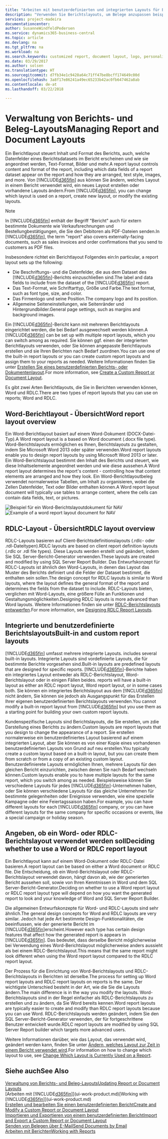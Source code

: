 ```yaml
---
title: "Arbeiten mit benutzerdefinierten und integrierten Layouts für Berichte und Belege | Microsoft Docs"
description: "Verwenden Sie Berichtslayouts, um Belege anzupassen beispielsweise um die gewünschten Schriftart, das Logo oder die Seiteneinstellungen von PDF-Dateien zu personalisieren, die Sie den Debitoren senden."
services: project-madeira
documentationcenter: 
author: SusanneWindfeldPedersen
ms.service: dynamics365-business-central
ms.topic: article
ms.devlang: na
ms.tgt_pltfrm: na
ms.workload: na
ms.search.keywords: customized report, document layout, logo, personalize
ms.date: 03/29/2017
ms.author: solsen
ms.translationtype: HT
ms.sourcegitcommit: d7fb34e1c9428a64c71ff47be8bcff174649c00d
ms.openlocfilehash: 3a8f17e86241a49ec65233b42ac0fb647462a8ab
ms.contentlocale: de-at
ms.lasthandoff: 03/22/2018

---
```

# <a name="managing-report-and-document-layouts"></a><span data-ttu-id="c221c-103">Verwaltung von Berichts- und Beleg-Layouts</span><span class="sxs-lookup"><span data-stu-id="c221c-103">Managing Report and Document Layouts</span></span>
<span data-ttu-id="c221c-104">Ein Berichtlayout steuert Inhalt und Format des Berichts, auch, welche Datenfelder eines Berichtsdatasets im Bericht erscheinen und wie sie angeordnet werden, Text-Format, Bilder und mehr.</span><span class="sxs-lookup"><span data-stu-id="c221c-104">A report layout controls content and format of the report, including which data fields of a report dataset appear on the report and how they are arranged, text style, images, and more.</span></span> <span data-ttu-id="c221c-105">Von [!INCLUDE[d365fin](includes/d365fin_md.md)] aus können Sie ändern, welches Layout in einem Bericht verwendet wird, ein neues Layout erstellen oder vorhandene Layouts ändern.</span><span class="sxs-lookup"><span data-stu-id="c221c-105">From [!INCLUDE[d365fin](includes/d365fin_md.md)], you can change which layout is used on a report, create new layout, or modify the existing layouts.</span></span>

> [!NOTE]  
>   <span data-ttu-id="c221c-106">In [!INCLUDE[d365fin](includes/d365fin_md.md)] enthält der Begriff "Bericht" auch für extern bestimmte  Dokumente wie Verkaufsrechnungen und Bestellungbestätigungen, die Sie den Debitoren als PDF-Dateien senden.</span><span class="sxs-lookup"><span data-stu-id="c221c-106">In [!INCLUDE[d365fin](includes/d365fin_md.md)], the term "report" also covers externally-facing documents, such as sales invoices and order confirmations that you send to customers as PDF files.</span></span>

<span data-ttu-id="c221c-107">Insbesondere richtet ein Berichtlayout Folgendes ein:</span><span class="sxs-lookup"><span data-stu-id="c221c-107">In particular, a report layout sets up the following:</span></span>

* <span data-ttu-id="c221c-108">Die Beschriftungs- und die Datenfelder, die aus dem Dataset des [!INCLUDE[d365fin](includes/d365fin_md.md)]-Berichts einzuschließen sind.</span><span class="sxs-lookup"><span data-stu-id="c221c-108">The label and data fields to include from the dataset of the [!INCLUDE[d365fin](includes/d365fin_md.md)] report.</span></span>
* <span data-ttu-id="c221c-109">Das Text-Format, wie Schriftarttyp, Größe und Farbe.</span><span class="sxs-lookup"><span data-stu-id="c221c-109">The text format, such as font type, size, and color.</span></span>
* <span data-ttu-id="c221c-110">Das Firmenlogo und seine Position.</span><span class="sxs-lookup"><span data-stu-id="c221c-110">The company logo and its position.</span></span>
* <span data-ttu-id="c221c-111">Allgemeine Seiteneinstellungen, wie Seitenränder und Hintergrundbilder.</span><span class="sxs-lookup"><span data-stu-id="c221c-111">General page settings, such as margins and background images.</span></span>

<span data-ttu-id="c221c-112">Ein [!INCLUDE[d365fin](includes/d365fin_md.md)]-Bericht kann mit mehreren Berichtlayouts eingerichtet werden, die bei Bedarf ausgewechselt werden können.</span><span class="sxs-lookup"><span data-stu-id="c221c-112">A [!INCLUDE[d365fin](includes/d365fin_md.md)] can be set up with multiple report layouts, which you can switch among as required.</span></span> <span data-ttu-id="c221c-113">Sie können ggf. einen der integrierten Berichtlayouts verwenden, oder Sie können angepasste Berichtlayouts erstellen und sie Ihren Berichten nach Bedarf zuordnen.</span><span class="sxs-lookup"><span data-stu-id="c221c-113">You can use one of the built-in report layouts or you can create custom report layouts and assign them to your reports as needed.</span></span> <span data-ttu-id="c221c-114">Weitere Informationen finden Sie unter [Erstellen Sie eines benutzerdefinierten Berichts- oder Dokumentenlayout](ui-how-create-custom-report-layout.md).</span><span class="sxs-lookup"><span data-stu-id="c221c-114">For more information, see [Create a Custom Report or Document Layout](ui-how-create-custom-report-layout.md).</span></span>

<span data-ttu-id="c221c-115">Es gibt zwei Arten Berichtlayouts, die Sie in Berichten verwenden können, Word und RDLC.</span><span class="sxs-lookup"><span data-stu-id="c221c-115">There are two types of report layouts that you can use on reports; Word and RDLC.</span></span>

## <a name="word-report-layout-overview"></a><span data-ttu-id="c221c-116">Word-Berichtlayout - Übersicht</span><span class="sxs-lookup"><span data-stu-id="c221c-116">Word report layout overview</span></span>
<span data-ttu-id="c221c-117">Ein Word-Berichtlayout basiert auf einem Word-Dokument (DOCX-Datei-Typ).</span><span class="sxs-lookup"><span data-stu-id="c221c-117">A Word report layout is a based on Word document (.docx file type).</span></span> <span data-ttu-id="c221c-118">Word-Berichtslayouts ermöglichen es Ihnen, Berichtslayouts zu gestalten, indem Sie Microsoft Word 2013 oder später verwenden.</span><span class="sxs-lookup"><span data-stu-id="c221c-118">Word report layouts enable you to design report layouts by using Microsoft Word 2013 or later.</span></span> <span data-ttu-id="c221c-119">Ein Word-Berichtslayout bestimmt den Inhalt des Berichts und steuert, wie diese Inhaltselemente angeordnet werden und wie diese aussehen.</span><span class="sxs-lookup"><span data-stu-id="c221c-119">A Word report layout determines the report's content - controlling how that content elements are arranged and how they look.</span></span> <span data-ttu-id="c221c-120">Ein Word-Berichtlayoutbeleg verwendet normalerweise Tabellen, um Inhalt zu organisieren, wobei die Zellen Datenfelder, Text oder Bilder enthalten können.</span><span class="sxs-lookup"><span data-stu-id="c221c-120">A Word report layout document will typically use tables to arrange content, where the cells can contain data fields, text, or pictures.</span></span>

 <span data-ttu-id="c221c-121">![Beispiel für ein Word-Berichtslayoutdokument für NAV](media/nav_wordreportlayout_edit_in_word_example.png "NAV_WordReportLayout_Edit_In_Word_Example")</span><span class="sxs-lookup"><span data-stu-id="c221c-121">![Example of a word report layout document for NAV](media/nav_wordreportlayout_edit_in_word_example.png "NAV_WordReportLayout_Edit_In_Word_Example")</span></span>  

## <a name="rdlc-layout-overview"></a><span data-ttu-id="c221c-122">RDLC-Layout - Übersicht</span><span class="sxs-lookup"><span data-stu-id="c221c-122">RDLC layout overview</span></span>
<span data-ttu-id="c221c-123">RDLC-Layouts basieren auf Client-Berichtsdefinitionslayouts (.rdlc- oder .rdl-Dateitypen).</span><span class="sxs-lookup"><span data-stu-id="c221c-123">RDLC layouts are based on client report definition layouts (.rdlc or .rdl file types).</span></span> <span data-ttu-id="c221c-124">Diese Layouts werden erstellt und geändert, indem Sie SQL Server-Bericht-Generator verwenden.</span><span class="sxs-lookup"><span data-stu-id="c221c-124">These layouts are created and modified by using SQL Server Report Builder.</span></span> <span data-ttu-id="c221c-125">Das Entwurfskonzept für RDLC-Layouts ist ähnlich den Word-Layouts, in denen das Layout das Muster des Berichts definiert und die Felder der Dataset bestimmt, die enthalten sein sollen.</span><span class="sxs-lookup"><span data-stu-id="c221c-125">The design concept for RDLC layouts is similar to Word layouts, where the layout defines the general format of the report and determines the fields from the dataset to include.</span></span> <span data-ttu-id="c221c-126">RDLC-Layouts bieten, verglichen mit Word-Layouts, eine größere Fülle an Funktionen und Gestaltungsmöglichkeiten.</span><span class="sxs-lookup"><span data-stu-id="c221c-126">Designing RDLC layouts is more advanced than Word layouts.</span></span> <span data-ttu-id="c221c-127">Weitere Informationen finden sie unter [RDLC-Berichtslayouts entwwerfen](/dynamics-nav/Designing-RDLC-Report-Layouts).</span><span class="sxs-lookup"><span data-stu-id="c221c-127">For more information, see [Designing RDLC Report Layouts](/dynamics-nav/Designing-RDLC-Report-Layouts).</span></span>

## <a name="built-in-and-custom-report-layouts"></a><span data-ttu-id="c221c-128">Integrierte und benutzerdefinierte Berichtslayouts</span><span class="sxs-lookup"><span data-stu-id="c221c-128">Built-in and custom report layouts</span></span>
[!INCLUDE[d365fin](includes/d365fin_md.md)]<span data-ttu-id="c221c-129"> umfasst mehrere integrierte Layouts.</span><span class="sxs-lookup"><span data-stu-id="c221c-129"> includes several built-in layouts.</span></span> <span data-ttu-id="c221c-130">Integrierte Layouts sind vordefinierte Layouts, die für bestimmte Berichte vorgesehen sind.</span><span class="sxs-lookup"><span data-stu-id="c221c-130">Built-in layouts are predefined layouts that are designed for specific reports.</span></span> [!INCLUDE[d365fin](includes/d365fin_md.md)]<span data-ttu-id="c221c-131">-Berichte haben ein integriertes Layout entweder als RDLC-Berichtslayout, Word-Berichtslayout oder in einigen Fällen beides.</span><span class="sxs-lookup"><span data-stu-id="c221c-131"> reports will have a built-in layout as either an RDLC report layout, Word report layout, or in some cases both.</span></span> <span data-ttu-id="c221c-132">Sie können ein integriertes Berichtslayout aus dem [!INCLUDE[d365fin](includes/d365fin_md.md)] nicht ändern, Sie können sie jedoch als Ausgangspunkt für das Erstellen Ihrer eigenen benutzerdefinierten Berichtslayouts verwenden.</span><span class="sxs-lookup"><span data-stu-id="c221c-132">You cannot modify a built-in report layout from [!INCLUDE[d365fin](includes/d365fin_md.md)] but you use them as a starting point for building your own custom report layouts.</span></span>

<span data-ttu-id="c221c-133">Kundenspezifische Layouts sind Berichtslayouts, die Sie erstellen, um zdie Darstellung eines Berichts zu ändern.</span><span class="sxs-lookup"><span data-stu-id="c221c-133">Custom layouts are report layouts that you design to change the appearance of a report.</span></span> <span data-ttu-id="c221c-134">Sie erstellen normalerweise ein benutzerdefiniertes Layout basierend auf einem integrierten Layout, aber Sie können es von einer Kopie eines vorhandenen benutzerdefinierten Layouts von Grund auf neu erstellen.</span><span class="sxs-lookup"><span data-stu-id="c221c-134">You typically create a custom layout based on a built-in layout, but you can create them from scratch or from a copy of an existing custom layout.</span></span> <span data-ttu-id="c221c-135">Benutzerdefinierete Layouts ermöglichen Ihnen, mehrere Layouts für den gleichen Bericht einzurichten, zwischen denen Sie nach Bedarf wechseln können.</span><span class="sxs-lookup"><span data-stu-id="c221c-135">Custom layouts enable you to have multiple layouts for the same report, which you switch among as needed.</span></span> <span data-ttu-id="c221c-136">Beispielsweise können Sie verschiedene Layouts für jedes [!INCLUDE[d365fin](includes/d365fin_md.md)]-Unternehmen haben, oder Sie können verschiedene Layouts für das gleiche Unternehmen für bestimmte gelegenheiten oder Ereignisse verwenden, wie eine spezielle Kampagne oder eine Feiertagssaison haben.</span><span class="sxs-lookup"><span data-stu-id="c221c-136">For example, you can have different layouts for each [!INCLUDE[d365fin](includes/d365fin_md.md)] company, or you can have different layouts for the same company for specific occasions or events, like a special campaign or holiday season.</span></span>

## <a name="deciding-whether-to-use-a-word-or-rdlc-report-layout"></a><span data-ttu-id="c221c-137">Angeben, ob ein Word- oder RDLC-Berichtslayout verwendet werden soll</span><span class="sxs-lookup"><span data-stu-id="c221c-137">Deciding whether to use a Word or RDLC report layout</span></span>
<span data-ttu-id="c221c-138">Ein Berichtlayout kann auf einem Word-Dokument oder RDLC-Datei basieren.</span><span class="sxs-lookup"><span data-stu-id="c221c-138">A report layout can be based on either a Word document or RDLC file.</span></span> <span data-ttu-id="c221c-139">Die Entscheidung, ob ein Word-Berichtslayout oder RDLC-Berichtslayout verwendet davon, hängt davon ab, wie der generierten Bericht aussehen soll, sowie von Ihren Kenntnissen in Word und dem SQL Server-Bericht-Generator.</span><span class="sxs-lookup"><span data-stu-id="c221c-139">Deciding on whether to use a Word report layout or RDLC report layout type will depend on how you want the generated report to look and your knowledge of Word and SQL Server Report Builder.</span></span>

<span data-ttu-id="c221c-140">Die allgemeinen Entwurfskonzepte für Word- und RDLC-Layouts sind sehr ähnlich.</span><span class="sxs-lookup"><span data-stu-id="c221c-140">The general design concepts for Word and RDLC layouts are very similar.</span></span> <span data-ttu-id="c221c-141">Jedoch hat jede Art bestimmte Design-Funktionalitäten, die beeinflussen, wie der generierte Bericht im [!INCLUDE[d365fin](includes/d365fin_md.md)]erscheint.</span><span class="sxs-lookup"><span data-stu-id="c221c-141">However each type has certain design features that affect how the generated report is appears in [!INCLUDE[d365fin](includes/d365fin_md.md)].</span></span> <span data-ttu-id="c221c-142">Das bedeutet, dass derselbe Bericht möglicherweise bei Verwendung eines Word-Berichtslayout möglicherweise anders aussieht als bei einem RDLC-Berichtslayout.</span><span class="sxs-lookup"><span data-stu-id="c221c-142">This means that the same report might look different when using the Word report layout compared to the RDLC report layout.</span></span>

<span data-ttu-id="c221c-143">Der Prozess für die Einrichtung von Word-Berichtslayouts und RDLC-Berichtslayouts in Berichten ist derselbe.</span><span class="sxs-lookup"><span data-stu-id="c221c-143">The process for setting up Word report layouts and RDLC report layouts on reports is the same.</span></span> <span data-ttu-id="c221c-144">Der wichtigste Unterschied besteht in der Art, wie die Sie die Layouts ändern.</span><span class="sxs-lookup"><span data-stu-id="c221c-144">The main difference is in the way you modify the layouts.</span></span> <span data-ttu-id="c221c-145">Word-Berichtslayouts sind in der Regel einfacher als RDLC-Berichtslayouts zu erstellen und zu ändern, da Sie Word bereits kennen.</span><span class="sxs-lookup"><span data-stu-id="c221c-145">Word report layouts are typically easier to create and modify than RDLC report layouts because you can use Word.</span></span> <span data-ttu-id="c221c-146">RDLC-Berichtslayouts werden geändert, indem Sie den SQL Server-Bericht-Generator verwenden, der für fortgeschrittene Benutzer entwickelt wurde.</span><span class="sxs-lookup"><span data-stu-id="c221c-146">RDLC report layouts are modified by using SQL Server Report builder which targets more advanced users.</span></span>

<span data-ttu-id="c221c-147">Weitere Informationen darüber, wie das Layout, das verwendet wird, geändert werden kann, finden Sie unter [Ändern, welches Layout zur Zeit in einem Bericht verwendet wird](ui-how-change-layout-currently-used-report.md).</span><span class="sxs-lookup"><span data-stu-id="c221c-147">For information on how to change which layout to use, see [Change Which Layout is Currently Used on a Report](ui-how-change-layout-currently-used-report.md).</span></span>

## <a name="see-also"></a><span data-ttu-id="c221c-148">Siehe auch</span><span class="sxs-lookup"><span data-stu-id="c221c-148">See Also</span></span>
[<span data-ttu-id="c221c-149">Verwaltung von Berichts- und Beleg-Layouts</span><span class="sxs-lookup"><span data-stu-id="c221c-149">Updating Report or Document Layouts</span></span>](ui-update-report-layouts.md)  
<span data-ttu-id="c221c-150">[Arbeiten mit [!INCLUDE[d365fin](includes/d365fin_md.md)]](ui-work-product.md)</span><span class="sxs-lookup"><span data-stu-id="c221c-150">[Working with [!INCLUDE[d365fin](includes/d365fin_md.md)]](ui-work-product.md)</span></span>  
[<span data-ttu-id="c221c-151">Erstellen und bearbeiten Sie einen benutzerdefinierten Bericht</span><span class="sxs-lookup"><span data-stu-id="c221c-151">Create and Modify a Custom Report or Document Layout</span></span>](ui-how-create-custom-report-layout.md)  
[<span data-ttu-id="c221c-152">Importieren und Exportieren von einem benutzerdefinierten Bericht</span><span class="sxs-lookup"><span data-stu-id="c221c-152">Import and Export a Custom Report or Document Layout</span></span>](ui-how-import-and-export-report-layout.md)  
[<span data-ttu-id="c221c-153">Senden von Belegen über E-Mail</span><span class="sxs-lookup"><span data-stu-id="c221c-153">Send Documents by Email</span></span>](ui-how-send-documents-email.md)  
[<span data-ttu-id="c221c-154">Arbeiten mit Berichten</span><span class="sxs-lookup"><span data-stu-id="c221c-154">Working with Reports</span></span>](ui-work-report.md)  

